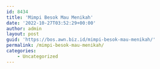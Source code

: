 ```yaml
---
id: 8434
title: 'Mimpi Besok Mau Menikah'
date: '2022-10-27T03:52:29+00:00'
author: admin
layout: post
guid: 'https://bos.awn.biz.id/mimpi-besok-mau-menikah/'
permalink: /mimpi-besok-mau-menikah/
categories:
    - Uncategorized
---
```


